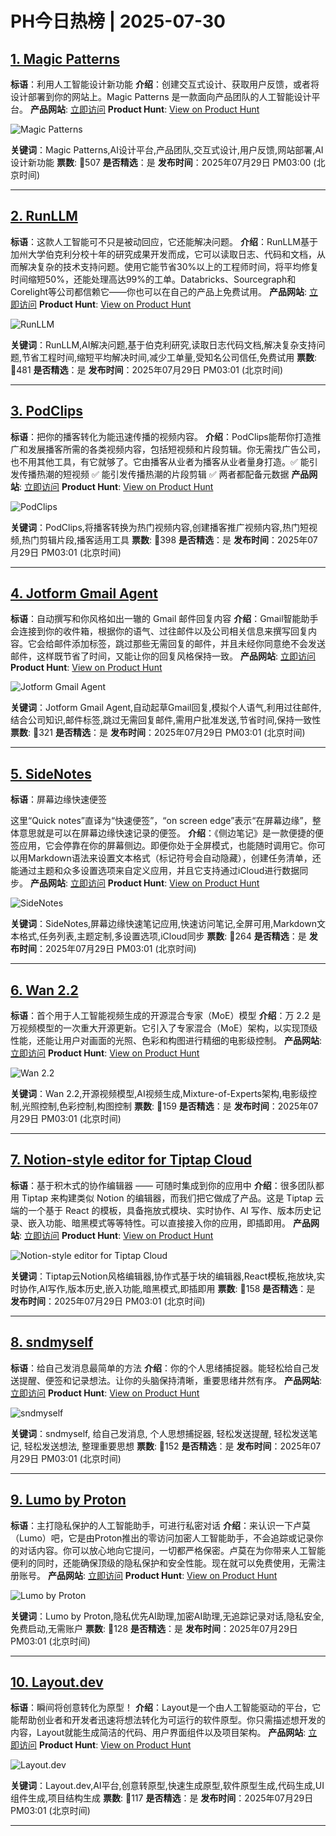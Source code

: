 # PH今日热榜 | 2025-07-30

## [1. Magic Patterns](https://www.producthunt.com/products/magicpatterns?utm_campaign=producthunt-api&utm_medium=api-v2&utm_source=Application%3A+dev+%28ID%3A+189358%29)
**标语**：利用人工智能设计新功能
**介绍**：创建交互式设计、获取用户反馈，或者将设计部署到你的网站上。Magic Patterns 是一款面向产品团队的人工智能设计平台。
**产品网站**: [立即访问](https://www.producthunt.com/r/Q4747EEZQ3XVGZ?utm_campaign=producthunt-api&utm_medium=api-v2&utm_source=Application%3A+dev+%28ID%3A+189358%29)
**Product Hunt**: [View on Product Hunt](https://www.producthunt.com/products/magicpatterns?utm_campaign=producthunt-api&utm_medium=api-v2&utm_source=Application%3A+dev+%28ID%3A+189358%29)

![Magic Patterns](https://ph-files.imgix.net/71945340-3c2e-44bc-9ba6-e62e84858fed.png?auto=format)

**关键词**：Magic Patterns,AI设计平台,产品团队,交互式设计,用户反馈,网站部署,AI设计新功能
**票数**: 🔺507
**是否精选**：是
**发布时间**：2025年07月29日 PM03:00 (北京时间)

---

## [2. RunLLM](https://www.producthunt.com/products/runllm-the-ai-support-engineer?utm_campaign=producthunt-api&utm_medium=api-v2&utm_source=Application%3A+dev+%28ID%3A+189358%29)
**标语**：这款人工智能可不只是被动回应，它还能解决问题。
**介绍**：RunLLM基于加州大学伯克利分校十年的研究成果开发而成，它可以读取日志、代码和文档，从而解决复杂的技术支持问题。使用它能节省30%以上的工程师时间，将平均修复时间缩短50%，还能处理高达99%的工单。Databricks、Sourcegraph和Corelight等公司都信赖它——你也可以在自己的产品上免费试用。
**产品网站**: [立即访问](https://www.producthunt.com/r/OB6AWSHX5JS32D?utm_campaign=producthunt-api&utm_medium=api-v2&utm_source=Application%3A+dev+%28ID%3A+189358%29)
**Product Hunt**: [View on Product Hunt](https://www.producthunt.com/products/runllm-the-ai-support-engineer?utm_campaign=producthunt-api&utm_medium=api-v2&utm_source=Application%3A+dev+%28ID%3A+189358%29)

![RunLLM](https://ph-files.imgix.net/805c53d1-b761-413f-b0a1-1b0bcb04d4f7.png?auto=format)

**关键词**：RunLLM,AI解决问题,基于伯克利研究,读取日志代码文档,解决复杂支持问题,节省工程时间,缩短平均解决时间,减少工单量,受知名公司信任,免费试用
**票数**: 🔺481
**是否精选**：是
**发布时间**：2025年07月29日 PM03:01 (北京时间)

---

## [3. PodClips](https://www.producthunt.com/products/fluent-frame?utm_campaign=producthunt-api&utm_medium=api-v2&utm_source=Application%3A+dev+%28ID%3A+189358%29)
**标语**：把你的播客转化为能迅速传播的视频内容。
**介绍**：PodClips能帮你打造推广和发展播客所需的各类视频内容，包括短视频和片段剪辑。你无需找广告公司，也不用其他工具，有它就够了。它由播客从业者为播客从业者量身打造。✅ 能引发传播热潮的短视频 ✅ 能引发传播热潮的片段剪辑 ✅ 两者都配备元数据
**产品网站**: [立即访问](https://www.producthunt.com/r/6LFFM3W3M4BIFI?utm_campaign=producthunt-api&utm_medium=api-v2&utm_source=Application%3A+dev+%28ID%3A+189358%29)
**Product Hunt**: [View on Product Hunt](https://www.producthunt.com/products/fluent-frame?utm_campaign=producthunt-api&utm_medium=api-v2&utm_source=Application%3A+dev+%28ID%3A+189358%29)

![PodClips](https://ph-files.imgix.net/abade8de-f5a9-49ec-b06e-4adef2925f63.jpeg?auto=format)

**关键词**：PodClips,将播客转换为热门视频内容,创建播客推广视频内容,热门短视频,热门剪辑片段,播客适用工具
**票数**: 🔺398
**是否精选**：是
**发布时间**：2025年07月29日 PM03:01 (北京时间)

---

## [4. Jotform Gmail Agent](https://www.producthunt.com/products/jotform?utm_campaign=producthunt-api&utm_medium=api-v2&utm_source=Application%3A+dev+%28ID%3A+189358%29)
**标语**：自动撰写和你风格如出一辙的 Gmail 邮件回复内容
**介绍**：Gmail智能助手会连接到你的收件箱，根据你的语气、过往邮件以及公司相关信息来撰写回复内容。它会给邮件添加标签，跳过那些无需回复的邮件，并且未经你同意绝不会发送邮件，这样既节省了时间，又能让你的回复风格保持一致。
**产品网站**: [立即访问](https://www.producthunt.com/r/UW6XMX3AJ3IRHJ?utm_campaign=producthunt-api&utm_medium=api-v2&utm_source=Application%3A+dev+%28ID%3A+189358%29)
**Product Hunt**: [View on Product Hunt](https://www.producthunt.com/products/jotform?utm_campaign=producthunt-api&utm_medium=api-v2&utm_source=Application%3A+dev+%28ID%3A+189358%29)

![Jotform Gmail Agent](https://ph-files.imgix.net/1a161c14-c5ca-4ae3-abe3-c45ad05ee9ed.png?auto=format)

**关键词**：Jotform Gmail Agent,自动起草Gmail回复,模拟个人语气,利用过往邮件,结合公司知识,邮件标签,跳过无需回复邮件,需用户批准发送,节省时间,保持一致性
**票数**: 🔺321
**是否精选**：是
**发布时间**：2025年07月29日 PM03:01 (北京时间)

---

## [5. SideNotes](https://www.producthunt.com/products/sidenotes-3?utm_campaign=producthunt-api&utm_medium=api-v2&utm_source=Application%3A+dev+%28ID%3A+189358%29)
**标语**：屏幕边缘快速便签

这里“Quick notes”直译为“快速便签”，“on screen edge”表示“在屏幕边缘”，整体意思就是可以在屏幕边缘快速记录的便签。
**介绍**：《侧边笔记》是一款便捷的便签应用，它会停靠在你的屏幕侧边。即便你处于全屏模式，也能随时调用它。你可以用Markdown语法来设置文本格式（标记符号会自动隐藏），创建任务清单，还能通过主题和众多设置选项来自定义应用，并且它支持通过iCloud进行数据同步。
**产品网站**: [立即访问](https://www.producthunt.com/r/2SHBRSG7CSARKE?utm_campaign=producthunt-api&utm_medium=api-v2&utm_source=Application%3A+dev+%28ID%3A+189358%29)
**Product Hunt**: [View on Product Hunt](https://www.producthunt.com/products/sidenotes-3?utm_campaign=producthunt-api&utm_medium=api-v2&utm_source=Application%3A+dev+%28ID%3A+189358%29)

![SideNotes](https://ph-files.imgix.net/42441425-4b32-4409-98a1-da7f94ec733b.png?auto=format)

**关键词**：SideNotes,屏幕边缘快速笔记应用,快速访问笔记,全屏可用,Markdown文本格式,任务列表,主题定制,多设置选项,iCloud同步
**票数**: 🔺264
**是否精选**：是
**发布时间**：2025年07月29日 PM03:01 (北京时间)

---

## [6. Wan 2.2](https://www.producthunt.com/products/wan-2-2?utm_campaign=producthunt-api&utm_medium=api-v2&utm_source=Application%3A+dev+%28ID%3A+189358%29)
**标语**：首个用于人工智能视频生成的开源混合专家（MoE）模型
**介绍**：万 2.2 是万视频模型的一次重大开源更新。它引入了专家混合（MoE）架构，以实现顶级性能，还能让用户对画面的光照、色彩和构图进行精细的电影级控制。
**产品网站**: [立即访问](https://www.producthunt.com/r/XBLPG4XDSQUXTM?utm_campaign=producthunt-api&utm_medium=api-v2&utm_source=Application%3A+dev+%28ID%3A+189358%29)
**Product Hunt**: [View on Product Hunt](https://www.producthunt.com/products/wan-2-2?utm_campaign=producthunt-api&utm_medium=api-v2&utm_source=Application%3A+dev+%28ID%3A+189358%29)

![Wan 2.2](https://ph-files.imgix.net/a59ea71b-32ce-45ab-ae84-5e3c76d85da1.png?auto=format)

**关键词**：Wan 2.2,开源视频模型,AI视频生成,Mixture-of-Experts架构,电影级控制,光照控制,色彩控制,构图控制
**票数**: 🔺159
**是否精选**：是
**发布时间**：2025年07月29日 PM03:01 (北京时间)

---

## [7. Notion-style editor for Tiptap Cloud](https://www.producthunt.com/products/tiptap?utm_campaign=producthunt-api&utm_medium=api-v2&utm_source=Application%3A+dev+%28ID%3A+189358%29)
**标语**：基于积木式的协作编辑器 —— 可随时集成到你的应用中
**介绍**：很多团队都用 Tiptap 来构建类似 Notion 的编辑器，而我们把它做成了产品。这是 Tiptap 云端的一个基于 React 的模板，具备拖放式模块、实时协作、AI 写作、版本历史记录、嵌入功能、暗黑模式等等特性。可以直接接入你的应用，即插即用。
**产品网站**: [立即访问](https://www.producthunt.com/r/NGLPJR5PTWECTN?utm_campaign=producthunt-api&utm_medium=api-v2&utm_source=Application%3A+dev+%28ID%3A+189358%29)
**Product Hunt**: [View on Product Hunt](https://www.producthunt.com/products/tiptap?utm_campaign=producthunt-api&utm_medium=api-v2&utm_source=Application%3A+dev+%28ID%3A+189358%29)

![Notion-style editor for Tiptap Cloud](https://ph-files.imgix.net/70fcad1d-25ab-4e33-be80-43e563e5b715.jpeg?auto=format)

**关键词**：Tiptap云Notion风格编辑器,协作式基于块的编辑器,React模板,拖放块,实时协作,AI写作,版本历史,嵌入功能,暗黑模式,即插即用
**票数**: 🔺158
**是否精选**：是
**发布时间**：2025年07月29日 PM03:01 (北京时间)

---

## [8. sndmyself](https://www.producthunt.com/products/sndmyself?utm_campaign=producthunt-api&utm_medium=api-v2&utm_source=Application%3A+dev+%28ID%3A+189358%29)
**标语**：给自己发消息最简单的方法
**介绍**：你的个人思绪捕捉器。能轻松给自己发送提醒、便签和记录想法。让你的头脑保持清晰，重要思绪井然有序。
**产品网站**: [立即访问](https://www.producthunt.com/r/I6D25DJGXFJQWX?utm_campaign=producthunt-api&utm_medium=api-v2&utm_source=Application%3A+dev+%28ID%3A+189358%29)
**Product Hunt**: [View on Product Hunt](https://www.producthunt.com/products/sndmyself?utm_campaign=producthunt-api&utm_medium=api-v2&utm_source=Application%3A+dev+%28ID%3A+189358%29)

![sndmyself](https://ph-files.imgix.net/17646970-0125-427f-8155-07745443b9db.png?auto=format)

**关键词**：sndmyself, 给自己发消息, 个人思想捕捉器, 轻松发送提醒, 轻松发送笔记, 轻松发送想法, 整理重要思想
**票数**: 🔺152
**是否精选**：是
**发布时间**：2025年07月29日 PM03:01 (北京时间)

---

## [9. Lumo by Proton](https://www.producthunt.com/products/proton-2?utm_campaign=producthunt-api&utm_medium=api-v2&utm_source=Application%3A+dev+%28ID%3A+189358%29)
**标语**：主打隐私保护的人工智能助手，可进行私密对话
**介绍**：来认识一下卢莫（Lumo）吧，它是由Proton推出的零访问加密人工智能助手，不会追踪或记录你的对话内容。你可以放心地向它提问，一切都严格保密。卢莫在为你带来人工智能便利的同时，还能确保顶级的隐私保护和安全性能。现在就可以免费使用，无需注册账号。
**产品网站**: [立即访问](https://www.producthunt.com/r/ALFWEXC3PUMPR2?utm_campaign=producthunt-api&utm_medium=api-v2&utm_source=Application%3A+dev+%28ID%3A+189358%29)
**Product Hunt**: [View on Product Hunt](https://www.producthunt.com/products/proton-2?utm_campaign=producthunt-api&utm_medium=api-v2&utm_source=Application%3A+dev+%28ID%3A+189358%29)

![Lumo by Proton](https://ph-files.imgix.net/39fb4d72-ec68-4a7e-a0a5-737072c032f5.png?auto=format)

**关键词**：Lumo by Proton,隐私优先AI助理,加密AI助理,无追踪记录对话,隐私安全,免费启动,无需账户
**票数**: 🔺128
**是否精选**：是
**发布时间**：2025年07月29日 PM03:01 (北京时间)

---

## [10. Layout.dev](https://www.producthunt.com/products/layout-dev?utm_campaign=producthunt-api&utm_medium=api-v2&utm_source=Application%3A+dev+%28ID%3A+189358%29)
**标语**：瞬间将创意转化为原型！
**介绍**：Layout是一个由人工智能驱动的平台，它能帮助创业者和开发者迅速将想法转化为可运行的软件原型。你只需描述想开发的内容，Layout就能生成简洁的代码、用户界面组件以及项目架构。
**产品网站**: [立即访问](https://www.producthunt.com/r/RRY5OBLX7FATDM?utm_campaign=producthunt-api&utm_medium=api-v2&utm_source=Application%3A+dev+%28ID%3A+189358%29)
**Product Hunt**: [View on Product Hunt](https://www.producthunt.com/products/layout-dev?utm_campaign=producthunt-api&utm_medium=api-v2&utm_source=Application%3A+dev+%28ID%3A+189358%29)

![Layout.dev](https://ph-files.imgix.net/486adee9-814d-4757-8c37-8ac777ea0953.jpeg?auto=format)

**关键词**：Layout.dev,AI平台,创意转原型,快速生成原型,软件原型生成,代码生成,UI组件生成,项目结构生成
**票数**: 🔺117
**是否精选**：是
**发布时间**：2025年07月29日 PM03:01 (北京时间)

---

